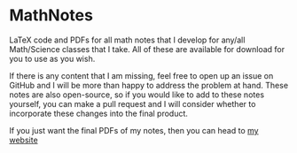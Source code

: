 # MathNotes
LaTeX code and PDFs for all math notes that I develop for any/all Math/Science classes that I take. All of these are available for download for you to use as you wish. 

If there is any content that I am missing, feel free to open up an issue on GitHub and I will be more than happy to address the problem at hand. These notes are also open-source, so if you would like to add to these notes yourself, you can make a pull request and I will consider whether to incorporate these changes into the final product. 

If you just want the final PDFs of my notes, then you can head to [my website](https://sites.google.com/view/trevorbushnellresources/home)
